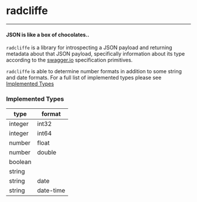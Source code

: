# radcliffe
---

#### JSON is like a box of chocolates..

`radcliffe` is a library for introspecting a JSON payload and returning metadata about that JSON payload, specifically information about its type according to the [swagger.io](http://swagger.io/specification/) specification primitives.

`radcliffe` is able to determine number formats in addition to some string and date formats. For a full list of implemented types please see [Implemented Types](#implemented-types)

### Implemented Types ###
| type | format |
| --- | --- |
| integer | int32 |
| integer | int64 |
| number | float |
| number | double |
| boolean | |
| string |
| string | date |
| string | date-time |
